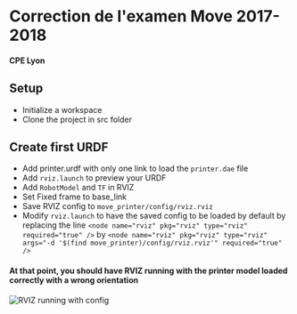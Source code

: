 # Correction de l'examen Move 2017-2018
#### CPE Lyon

## Setup
- Initialize a workspace
- Clone the project in src folder

## Create first URDF
- Add printer.urdf with only one link to load the ```printer.dae``` file
- Add ```rviz.launch``` to preview your URDF
- Add ```RobotModel``` and ```TF``` in RVIZ
- Set Fixed frame to base_link
- Save RVIZ config to ```move_printer/config/rviz.rviz```
- Modify ```rviz.launch``` to have the saved config to be loaded by default by replacing the line
```<node name="rviz" pkg="rviz" type="rviz" required="true" />``` by
```<node name="rviz" pkg="rviz" type="rviz" args="-d '$(find move_printer)/config/rviz.rviz'" required="true" />```

#### At that point, you should have RVIZ running with the printer model loaded correctly with a wrong orientation

![RVIZ running with config](screenshots/rviz_config.png)
